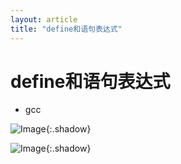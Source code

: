 ```yaml
---
layout: article
title: "define和语句表达式"
---
```


# define和语句表达式

+ gcc

  

![Image](https://xusenfeng.github.io/myimages/2-1.jpg){:.shadow}

![Image](https://xusenfeng.github.io/myimages/2-2.jpg){:.shadow}



